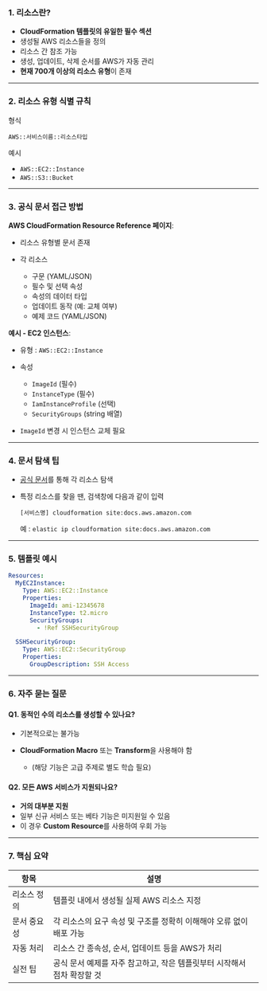 ### 1. 리소스란?

* **CloudFormation 템플릿의 유일한 필수 섹션**
* 생성될 AWS 리소스들을 정의
* 리소스 간 참조 가능
* 생성, 업데이트, 삭제 순서를 AWS가 자동 관리
* **현재 700개 이상의 리소스 유형**이 존재

---

### 2. 리소스 유형 식별 규칙

형식

```
AWS::서비스이름::리소스타입
```

예시

* `AWS::EC2::Instance`
* `AWS::S3::Bucket`

---

### 3. 공식 문서 접근 방법

**AWS CloudFormation Resource Reference 페이지**:

* 리소스 유형별 문서 존재
* 각 리소스

  * 구문 (YAML/JSON)
  * 필수 및 선택 속성
  * 속성의 데이터 타입
  * 업데이트 동작 (예: 교체 여부)
  * 예제 코드 (YAML/JSON)

**예시 - EC2 인스턴스**:

* 유형 : `AWS::EC2::Instance`
* 속성

  * `ImageId` (필수)
  * `InstanceType` (필수)
  * `IamInstanceProfile` (선택)
  * `SecurityGroups` (string 배열)
* `ImageId` 변경 시 인스턴스 교체 필요

---

### 4. 문서 탐색 팁

* [공식 문서](https://docs.aws.amazon.com/AWSCloudFormation/latest/UserGuide/aws-template-resource-type-ref.html)를 통해 각 리소스 탐색
* 특정 리소스를 찾을 땐, 검색창에 다음과 같이 입력

  ```
  [서비스명] cloudformation site:docs.aws.amazon.com
  ```

  예 : `elastic ip cloudformation site:docs.aws.amazon.com`

---

### 5. 템플릿 예시

```yaml
Resources:
  MyEC2Instance:
    Type: AWS::EC2::Instance
    Properties:
      ImageId: ami-12345678
      InstanceType: t2.micro
      SecurityGroups:
        - !Ref SSHSecurityGroup

  SSHSecurityGroup:
    Type: AWS::EC2::SecurityGroup
    Properties:
      GroupDescription: SSH Access
```

---

### 6. 자주 묻는 질문

#### Q1. 동적인 수의 리소스를 생성할 수 있나요?

* 기본적으로는 불가능
* **CloudFormation Macro** 또는 **Transform**을 사용해야 함

  * (해당 기능은 고급 주제로 별도 학습 필요)

#### Q2. 모든 AWS 서비스가 지원되나요?

* **거의 대부분 지원**
* 일부 신규 서비스 또는 베타 기능은 미지원일 수 있음
* 이 경우 **Custom Resource**를 사용하여 우회 가능

---

### 7. 핵심 요약

| 항목     | 설명                                        |
| ------ | ----------------------------------------- |
| 리소스 정의 | 템플릿 내에서 생성될 실제 AWS 리소스 지정                 |
| 문서 중요성 | 각 리소스의 요구 속성 및 구조를 정확히 이해해야 오류 없이 배포 가능   |
| 자동 처리  | 리소스 간 종속성, 순서, 업데이트 등을 AWS가 처리            |
| 실전 팁   | 공식 문서 예제를 자주 참고하고, 작은 템플릿부터 시작해서 점차 확장할 것 |